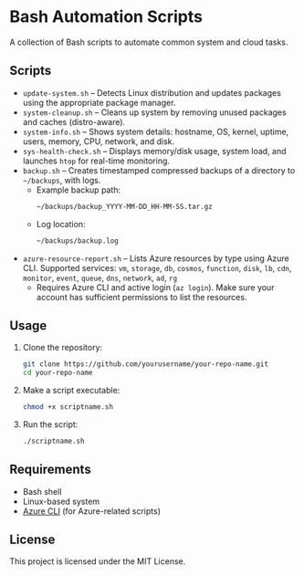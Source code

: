 # Bash Automation Scripts

A collection of Bash scripts to automate common system and cloud tasks.

## Scripts

- `update-system.sh` – Detects Linux distribution and updates packages using the appropriate package manager.
- `system-cleanup.sh` – Cleans up system by removing unused packages and caches (distro-aware).
- `system-info.sh` – Shows system details: hostname, OS, kernel, uptime, users, memory, CPU, network, and disk.
- `sys-health-check.sh` – Displays memory/disk usage, system load, and launches `htop` for real-time monitoring.
- `backup.sh` – Creates timestamped compressed backups of a directory to `~/backups`, with logs.
  - Example backup path:
    ```bash
    ~/backups/backup_YYYY-MM-DD_HH-MM-SS.tar.gz
    ```
  - Log location:
    ```bash
    ~/backups/backup.log
    ```
- `azure-resource-report.sh` – Lists Azure resources by type using Azure CLI.
  Supported services: `vm`, `storage`, `db`, `cosmos`, `function`, `disk`, `lb`, `cdn`, `monitor`, `event`, `queue`, `dns`, `network`, `ad`, `rg`
  - Requires Azure CLI and active login (`az login`). Make sure your account has sufficient permissions to list the resources.


## Usage

1. Clone the repository:
    ```bash
    git clone https://github.com/yourusername/your-repo-name.git
    cd your-repo-name
    ```

2. Make a script executable:
    ```bash
    chmod +x scriptname.sh
    ```

3. Run the script:
    ```bash
    ./scriptname.sh
    ```

## Requirements

- Bash shell
- Linux-based system
- [Azure CLI](https://learn.microsoft.com/en-us/cli/azure/install-azure-cli) (for Azure-related scripts)

## License

This project is licensed under the MIT License.
